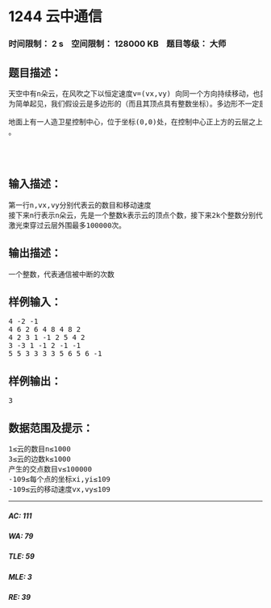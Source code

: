 # 1244 云中通信   
### 时间限制： 2 s&nbsp;&nbsp;&nbsp;&nbsp;空间限制： 128000 KB&nbsp;&nbsp;&nbsp;&nbsp;题目等级： 大师  
## 题目描述：  

<pre>
天空中有n朵云，在风吹之下以恒定速度v=(vx,vy) 向同一个方向持续移动，也就是说，当时间为t（t≥0）时，云上初始坐标为(x, y)的点移到坐标为( x + t*vx, y + t*vy)的位置。
为简单起见，我们假设云是多边形的（而且其顶点具有整数坐标）。多边形不一定是凸的，但是每个多边形的任意两条边不相交（允许具有公共的端点）。云和云可能会重叠。
  
地面上有一人造卫星控制中心，位于坐标(0,0)处，在控制中心正上方的云层之上，有一颗人造卫星。一道激光束从控制中心笔直地向上射向人造卫星，这道激光束用于与卫星进行通信。然而，当激光束的光路被云遮住时，通信就会中断。最初激光束不与任何一片云相交。在观测期间，会有若干个这样的时段，在这些时段期间激光束的光路穿过一片或几片云，使得通信中断。甚至当激光束遇到云的某个顶点时，通信也会有瞬间的中断。你需要写一个程序来计算在所有云移过之前，通信会中断多少次  
。
  


</pre>
  
  
## 输入描述：  

<pre>
第一行n,vx,vy分别代表云的数目和移动速度
接下来n行表示n朵云，先是一个整数k表示云的顶点个数，接下来2k个整数分别代表k个顺时针的顶点坐标。
激光束穿过云层外围最多100000次。
</pre>
  
  
## 输出描述：  

<pre>
一个整数，代表通信被中断的次数
</pre>
  
  
## 样例输入：  

<pre>
4 -2 -1
4 6 2 6 4 8 4 8 2
4 2 3 1 -1 2 5 4 2
3 -3 1 -1 2 -1 -1
5 5 3 3 3 3 5 6 5 6 -1
</pre>
  
  
## 样例输出：  

<pre>
3
</pre>
  
  
## 数据范围及提示：  

<pre>
1≤云的数目n≤1000
3≤云的边数k≤1000
产生的交点数目v≤100000
-109≤每个点的坐标xi,yi≤109
-109≤云的移动速度vx,vy≤109
</pre>
  
  
***  

##### AC: 111  
##### WA: 79  
##### TLE: 59  
##### MLE: 3  
##### RE: 39  
